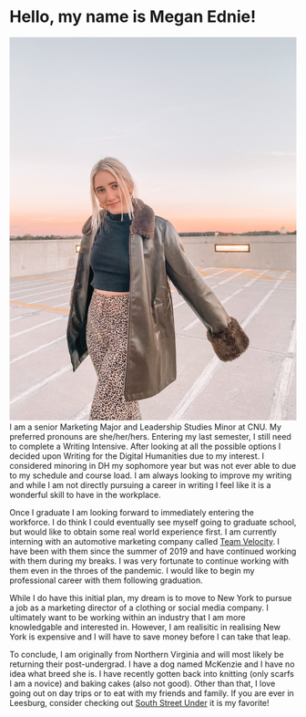 # Hello, my name is Megan Ednie!
![Alt Text](https://github.com/MeganEdnie/English-350/blob/main/images/Profile.jpg)
I am a senior Marketing Major and Leadership Studies Minor at CNU. My preferred pronouns are she/her/hers. Entering my last semester, I still need to complete a Writing Intensive. After looking at all the possible options I decided upon Writing for the Digital Humanities due to my interest. I considered minoring in DH my sophomore year but was not ever able to due to my schedule and course load. I am always looking to improve my writing and while I am not directly pursuing a career in writing I feel like it is a wonderful skill to have in the workplace. 

Once I graduate I am looking forward to immediately entering the workforce. I do think I could eventually see myself going to graduate school, but would like to obtain some real world experience first. I am currently interning with an automotive marketing company called [Team Velocity](https://teamvelocitymarketing.com). I have been with them since the summer of 2019 and have continued working with them during my breaks. I was very fortunate to continue working with them even in the throes of the pandemic. I would like to begin my professional career with them following graduation.

While I do have this initial plan, my dream is to move to New York to pursue a job as a marketing director of a clothing or social media company. I ultimately want to be working within an industry that I am more knowledgable and interested in. However, I am realisitic in realising New York is expensive and I will have to save money before I can take that leap.

To conclude, I am originally from Northern Virginia and will most likely be returning their post-undergrad. I have a dog named McKenzie and I have no idea what breed she is. I have recently gotten back into knitting (only scarfs I am a novice) and baking cakes (also not good). Other than that, I love going out on day trips or to eat with my friends and family. If you are ever in Leesburg, consider checking out [South Street Under](https://www.southstreetunder.com) it is my favorite!
